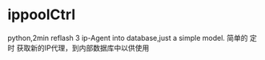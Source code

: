 # ippoolCtrl
python,2min reflash 3 ip-Agent into database,just a simple model. 简单的 定时 获取新的IP代理，到内部数据库中以供使用
